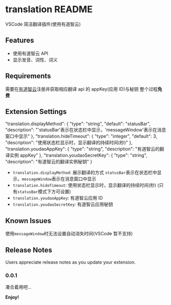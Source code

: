 # translation README

VSCode 简洁翻译插件(使用有道智云)

## Features

-   使用有道智云 API
-   显示发音、词性、词义

## Requirements

需要在[有道智云](https://ai.youdao.com/gw.s)注册并获取相应翻译 api 的 appKey(应用 ID)与秘钥
整个过程**免费**

## Extension Settings

"translation.displayMethod": {
"type": "string",
"default": "statusBar",
"description": "'statusBar'表示在状态栏中显示，'messageWindow'表示在消息窗口中显示"
},
"translation.hideTimeout": {
"type": "integer",
"default": 3,
"description": "使用状态栏显示时，显示翻译的持续时间(秒)"
},
"translation.youdaoAppKey": {
"type": "string",
"description": "有道智云的翻译实例 appKey"
},
"translation.youdaoSecretKey": {
"type": "string",
"description": "有道智云的翻译实例秘钥"
}

-   `translation.displayMethod`: 展示翻译的方式 `statusBar`表示在状态栏中显示，`messageWindow`表示在消息窗口中显示
-   `translation.hideTimeout`: 使用状态栏显示时，显示翻译的持续时间(秒) (只有`statusBar`模式下方可设置)
-   `translation.youdaoAppKey`: 有道智云应用 ID
-   `translation.youdaoSecretKey`: 有道智云应用秘钥

## Known Issues

使用`messageWindow`时无法设置自动消失时间(VSCode 暂不支持)

## Release Notes

Users appreciate release notes as you update your extension.

### 0.0.1

凑合着用吧...

**Enjoy!**
